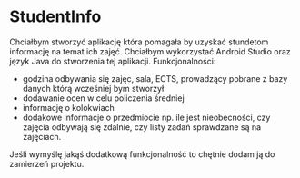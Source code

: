 # StudentInfo
Chciałbym stworzyć aplikację która pomagała by uzyskać stundetom informację na temat ich zajęć. Chciałbym wykorzystać Android Studio oraz język Java do stworzenia tej aplikacji. 
Funkcjonalności:
* godzina odbywania się zajęc, sala, ECTS, prowadzący pobrane z bazy danych którą wcześniej bym stworzył
* dodawanie ocen w celu policzenia średniej 
* informację o kolokwiach
* dodakowe informacje o przedmiocie np. ile jest nieobecności, czy zajęcia odbywają się zdalnie, czy listy zadań sprawdzane są na zajęciach.

Jeśli wymyślę jakąś dodatkową funkcjonalność to chętnie dodam ją do zamierzeń projektu.

